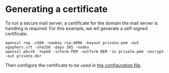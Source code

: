# Generating a certificate
To run a secure mail server, a certificate for the domain the mail server is handling is required. For this example, we wil generate a self-signed certificate.
```
openssl req -x509 -newkey rsa:4096 -keyout private.pem -out xgophers.crt -sha256 -days 365 -nodes
openssl pkcs8 -topk8 -inform PEM -outform DER -in private.pem -nocrypt -out private.der 
```

Then configure the certificate to be used in [the configuration file](kmail.toml).